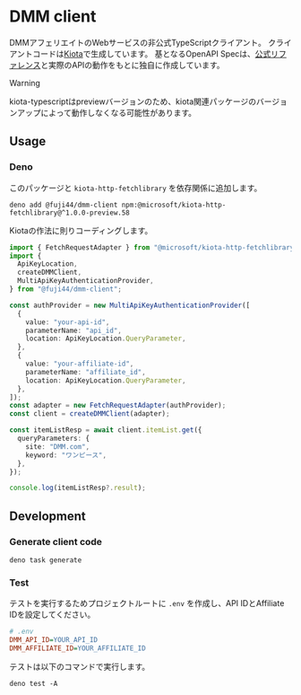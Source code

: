 # DMM client

DMMアフェリエイトのWebサービスの非公式TypeScriptクライアント。
クライアントコードは[Kiota](https://github.com/microsoft/kiota)で生成しています。
基となるOpenAPI Specは、[公式リファレンス](https://affiliate.dmm.com/api/)と実際のAPIの動作をもとに独自に作成しています。

> [!WARNING]
> kiota-typescriptはpreviewバージョンのため、kiota関連パッケージのバージョンアップによって動作しなくなる可能性があります。

## Usage

### Deno

このパッケージと `kiota-http-fetchlibrary` を依存関係に追加します。

```shell
deno add @fuji44/dmm-client npm:@microsoft/kiota-http-fetchlibrary@^1.0.0-preview.58
```

Kiotaの作法に則りコーディングします。

```ts
import { FetchRequestAdapter } from "@microsoft/kiota-http-fetchlibrary";
import {
  ApiKeyLocation,
  createDMMClient,
  MultiApiKeyAuthenticationProvider,
} from "@fuji44/dmm-client";

const authProvider = new MultiApiKeyAuthenticationProvider([
  {
    value: "your-api-id",
    parameterName: "api_id",
    location: ApiKeyLocation.QueryParameter,
  },
  {
    value: "your-affiliate-id",
    parameterName: "affiliate_id",
    location: ApiKeyLocation.QueryParameter,
  },
]);
const adapter = new FetchRequestAdapter(authProvider);
const client = createDMMClient(adapter);

const itemListResp = await client.itemList.get({
  queryParameters: {
    site: "DMM.com",
    keyword: "ワンピース",
  },
});

console.log(itemListResp?.result);
```

## Development

### Generate client code

```shell
deno task generate
```

### Test

テストを実行するためプロジェクトルートに `.env` を作成し、API IDとAffiliate IDを設定してください。

```ini
# .env
DMM_API_ID=YOUR_API_ID
DMM_AFFILIATE_ID=YOUR_AFFILIATE_ID
```

テストは以下のコマンドで実行します。

```shell
deno test -A
```
